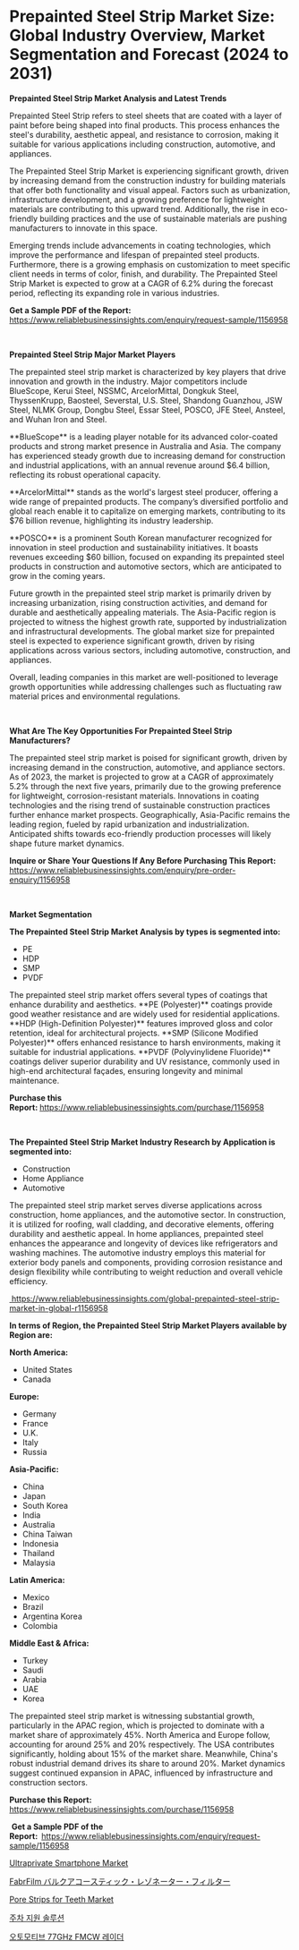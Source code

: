 <p><h1>Prepainted Steel Strip Market Size: Global Industry Overview, Market Segmentation and Forecast (2024 to 2031)</h1></p><p><strong>Prepainted Steel Strip Market Analysis and Latest Trends</strong></p>
<p><p>Prepainted Steel Strip refers to steel sheets that are coated with a layer of paint before being shaped into final products. This process enhances the steel's durability, aesthetic appeal, and resistance to corrosion, making it suitable for various applications including construction, automotive, and appliances. </p><p>The Prepainted Steel Strip Market is experiencing significant growth, driven by increasing demand from the construction industry for building materials that offer both functionality and visual appeal. Factors such as urbanization, infrastructure development, and a growing preference for lightweight materials are contributing to this upward trend. Additionally, the rise in eco-friendly building practices and the use of sustainable materials are pushing manufacturers to innovate in this space.</p><p>Emerging trends include advancements in coating technologies, which improve the performance and lifespan of prepainted steel products. Furthermore, there is a growing emphasis on customization to meet specific client needs in terms of color, finish, and durability. The Prepainted Steel Strip Market is expected to grow at a CAGR of 6.2% during the forecast period, reflecting its expanding role in various industries.</p></p>
<p><strong>Get a Sample PDF of the Report:&nbsp;</strong> <a href="https://www.reliablebusinessinsights.com/enquiry/request-sample/1156958">https://www.reliablebusinessinsights.com/enquiry/request-sample/1156958</a></p>
<p>&nbsp;</p>
<p><strong>Prepainted Steel Strip Major Market Players</strong></p>
<p><p>The prepainted steel strip market is characterized by key players that drive innovation and growth in the industry. Major competitors include BlueScope, Kerui Steel, NSSMC, ArcelorMittal, Dongkuk Steel, ThyssenKrupp, Baosteel, Severstal, U.S. Steel, Shandong Guanzhou, JSW Steel, NLMK Group, Dongbu Steel, Essar Steel, POSCO, JFE Steel, Ansteel, and Wuhan Iron and Steel.</p><p>**BlueScope** is a leading player notable for its advanced color-coated products and strong market presence in Australia and Asia. The company has experienced steady growth due to increasing demand for construction and industrial applications, with an annual revenue around $6.4 billion, reflecting its robust operational capacity.</p><p>**ArcelorMittal** stands as the world's largest steel producer, offering a wide range of prepainted products. The company’s diversified portfolio and global reach enable it to capitalize on emerging markets, contributing to its $76 billion revenue, highlighting its industry leadership.</p><p>**POSCO** is a prominent South Korean manufacturer recognized for innovation in steel production and sustainability initiatives. It boasts revenues exceeding $60 billion, focused on expanding its prepainted steel products in construction and automotive sectors, which are anticipated to grow in the coming years.</p><p>Future growth in the prepainted steel strip market is primarily driven by increasing urbanization, rising construction activities, and demand for durable and aesthetically appealing materials. The Asia-Pacific region is projected to witness the highest growth rate, supported by industrialization and infrastructural developments. The global market size for prepainted steel is expected to experience significant growth, driven by rising applications across various sectors, including automotive, construction, and appliances.</p><p>Overall, leading companies in this market are well-positioned to leverage growth opportunities while addressing challenges such as fluctuating raw material prices and environmental regulations.</p></p>
<p>&nbsp;</p>
<p><strong>What Are The Key Opportunities For Prepainted Steel Strip Manufacturers?</strong></p>
<p><p>The prepainted steel strip market is poised for significant growth, driven by increasing demand in the construction, automotive, and appliance sectors. As of 2023, the market is projected to grow at a CAGR of approximately 5.2% through the next five years, primarily due to the growing preference for lightweight, corrosion-resistant materials. Innovations in coating technologies and the rising trend of sustainable construction practices further enhance market prospects. Geographically, Asia-Pacific remains the leading region, fueled by rapid urbanization and industrialization. Anticipated shifts towards eco-friendly production processes will likely shape future market dynamics.</p></p>
<p><strong>Inquire or Share Your Questions If Any Before Purchasing This Report:</strong> <a href="https://www.reliablebusinessinsights.com/enquiry/pre-order-enquiry/1156958">https://www.reliablebusinessinsights.com/enquiry/pre-order-enquiry/1156958</a></p>
<p>&nbsp;</p>
<p><strong>Market Segmentation</strong></p>
<p><strong>The Prepainted Steel Strip Market Analysis by types is segmented into:</strong></p>
<p><ul><li>PE</li><li>HDP</li><li>SMP</li><li>PVDF</li></ul></p>
<p><p>The prepainted steel strip market offers several types of coatings that enhance durability and aesthetics. **PE (Polyester)** coatings provide good weather resistance and are widely used for residential applications. **HDP (High-Definition Polyester)** features improved gloss and color retention, ideal for architectural projects. **SMP (Silicone Modified Polyester)** offers enhanced resistance to harsh environments, making it suitable for industrial applications. **PVDF (Polyvinylidene Fluoride)** coatings deliver superior durability and UV resistance, commonly used in high-end architectural façades, ensuring longevity and minimal maintenance.</p></p>
<p><strong>Purchase this Report:&nbsp;</strong><a href="https://www.reliablebusinessinsights.com/purchase/1156958">https://www.reliablebusinessinsights.com/purchase/1156958</a></p>
<p>&nbsp;</p>
<p><strong>The Prepainted Steel Strip Market Industry Research by Application is segmented into:</strong></p>
<p><ul><li>Construction</li><li>Home Appliance</li><li>Automotive</li></ul></p>
<p><p>The prepainted steel strip market serves diverse applications across construction, home appliances, and the automotive sector. In construction, it is utilized for roofing, wall cladding, and decorative elements, offering durability and aesthetic appeal. In home appliances, prepainted steel enhances the appearance and longevity of devices like refrigerators and washing machines. The automotive industry employs this material for exterior body panels and components, providing corrosion resistance and design flexibility while contributing to weight reduction and overall vehicle efficiency.</p></p>
<p><a href="https://www.reliablebusinessinsights.com/global-prepainted-steel-strip-market-in-global-r1156958">&nbsp;https://www.reliablebusinessinsights.com/global-prepainted-steel-strip-market-in-global-r1156958</a></p>
<p><strong>In terms of Region, the Prepainted Steel Strip Market Players available by Region are:</strong></p>
<p>
    <p> <strong> North America: </strong>
        <ul>
            <li>United States</li>
            <li>Canada</li>
        </ul>
        </p> 
    <p> <strong> Europe: </strong>
        <ul>
            <li>Germany</li>
            <li>France</li>
            <li>U.K.</li>
            <li>Italy</li>
            <li>Russia</li>
        </ul>
        </p> 
    <p> <strong> Asia-Pacific: </strong>
        <ul>
            <li>China</li>
            <li>Japan</li>
            <li>South Korea</li>
            <li>India</li>
            <li>Australia</li>
            <li>China Taiwan</li>
            <li>Indonesia</li>
            <li>Thailand</li>
            <li>Malaysia</li>
        </ul>
        </p> 
    <p> <strong> Latin America: </strong>
        <ul>
            <li>Mexico</li>
            <li>Brazil</li>
            <li>Argentina Korea</li>
            <li>Colombia</li>
        </ul>
        </p> 
    <p> <strong> Middle East & Africa: </strong>
        <ul>
            <li>Turkey</li>
            <li>Saudi</li>
            <li>Arabia</li>
            <li>UAE</li>
            <li>Korea</li>
        </ul>
    </p>
    </p>
<p><p>The prepainted steel strip market is witnessing substantial growth, particularly in the APAC region, which is projected to dominate with a market share of approximately 45%. North America and Europe follow, accounting for around 25% and 20% respectively. The USA contributes significantly, holding about 15% of the market share. Meanwhile, China's robust industrial demand drives its share to around 20%. Market dynamics suggest continued expansion in APAC, influenced by infrastructure and construction sectors.</p></p>
<p><strong>Purchase this Report: </strong><a href="https://www.reliablebusinessinsights.com/purchase/1156958">https://www.reliablebusinessinsights.com/purchase/1156958</a></p>
<p>&nbsp;<strong>Get a Sample PDF of the Report:&nbsp;&nbsp;</strong><a href="https://www.reliablebusinessinsights.com/enquiry/request-sample/1156958">https://www.reliablebusinessinsights.com/enquiry/request-sample/1156958</a></p>
<p><strong></strong></p>
<p><p><a href="https://github.com/MaryNelson695/Market-Research-Report-List-1/blob/main/ultraprivate-smartphone-market.md">Ultraprivate Smartphone Market</a></p><p><a href="https://medium.com/@novastamm2023/fabrfilm-bulk-acoustic-resonatorfilter-market-%E3%81%AF-%E3%82%B3%E3%82%B9%E3%83%88%E7%AE%A1%E7%90%86%E3%81%A8%E5%8A%B9%E7%8E%87%E5%90%91%E4%B8%8A%E3%82%92%E5%84%AA%E5%85%88%E3%81%97%E3%81%BE%E3%81%99-%E3%81%95%E3%82%89%E3%81%AB-%E5%A0%B1%E5%91%8A%E6%9B%B8%E3%81%AF%E5%B8%82%E5%A0%B4%E3%81%AE%E9%9C%80%E8%A6%81%E9%9D%A2%E3%81%A8%E4%BE%9B%E7%B5%A6%E9%9D%A2%E3%81%AE%E4%B8%A1%E6%96%B9%E3%82%92%E3%82%AB%E3%83%90%E3%83%BC%E3%81%97%E3%81%A6%E3%81%84%E3%81%BE%E3%81%99-d58b457043e7">FabrFilm バルクアコースティック・レゾネーター・フィルター</a></p><p><a href="https://medium.com/@jimenacanavesih153/the-market-for-pore-strips-for-teeth-market-is-examined-in-this-report-along-with-the-factors-8ea418a18611">Pore Strips for Teeth Market</a></p><p><a href="https://medium.com/@trackie2000/parking-assistance-solution-market-%EC%9D%98-%EA%B8%80%EB%A1%9C%EB%B2%8C-%EC%8B%9C%EC%9E%A5-%EA%B0%9C%EC%9A%94%EB%8A%94-%EC%A0%84-%EC%84%B8%EA%B3%84-%EB%B0%8F-%EC%A3%BC%EC%9A%94-%EC%8B%9C%EC%9E%A5%EC%9D%98-%EC%82%B0%EC%97%85%EC%97%90-%EC%98%81%ED%96%A5%EC%9D%84-%EB%AF%B8%EC%B9%98%EB%8A%94-%EC%A3%BC%EC%9A%94-%ED%8A%B8%EB%A0%8C%EB%93%9C%EC%97%90-%EB%8C%80%ED%95%9C-%EB%8F%85%ED%8A%B9%ED%95%9C-%EA%B4%80%EC%A0%90%EC%9D%84-d525793cad79">주차 지원 솔루션</a></p><p><a href="https://medium.com/@trackie2000/%EC%84%B8%EA%B3%84-automotive-77-ghz-fmcw-radar-market-%EC%9D%80-2024%EC%97%90%EC%84%9C-2031%EB%A1%9C-%EC%97%B0%ED%8F%89%EA%B7%A0-%EC%A6%9D%EA%B0%80%EC%9C%A8%EC%9D%84-%EB%B3%B4%EC%9D%BC-%EA%B2%83%EC%9C%BC%EB%A1%9C-%EC%98%88%EC%83%81%EB%90%A9%EB%8B%88%EB%8B%A4-37af15dc4768">오토모티브 77GHz FMCW 레이더</a></p></p>